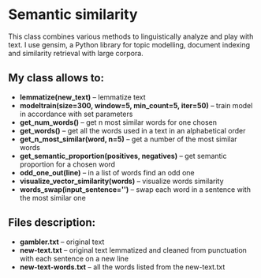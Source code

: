 # Semantic similarity

This class combines various methods to linguistically analyze and play with text. 
I use gensim, a Python library for topic modelling, document indexing and similarity retrieval with large corpora.

## My class allows to:
* **lemmatize(new_text)** – lemmatize text
* **modeltrain(size=300, window=5, min_count=5, iter=50)** – train model in accordance with set parameters
* **get_num_words()** – get n most similar words for one chosen
* **get_words()** – get all the words used in a text in an alphabetical order
* **get_n_most_similar(word, n=5)** – get a number of the most similar words
* **get_semantic_proportion(positives, negatives)** – get semantic proportion for a chosen word
* **odd_one_out(line)** – in a list of words find an odd one
* **visualize_vector_similarity(words)** – visualize words similarity 
* **words_swap(input_sentence='')** – swap each word in a sentence with the most similar one

## Files description:
* **gambler.txt** – original text
* **new-text.txt** – original text lemmatized and cleaned from punctuation with each sentence on a new line
* **new-text-words.txt** – all the words listed from the new-text.txt
